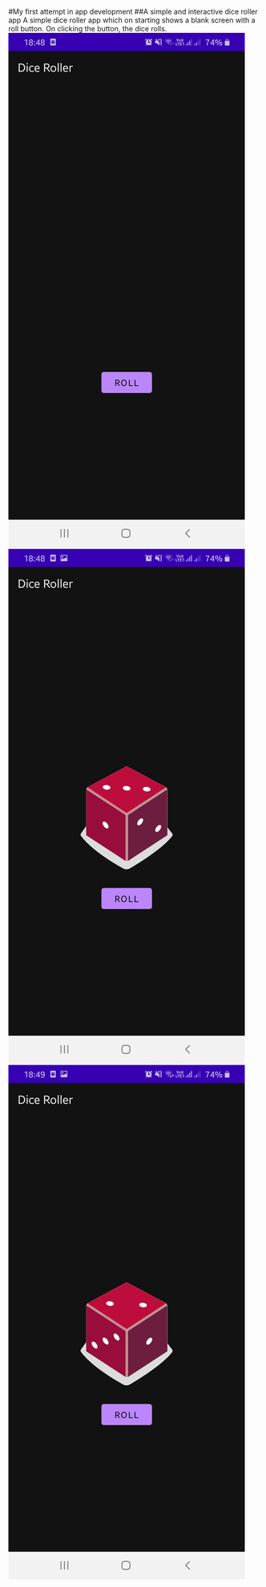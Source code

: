 #My first attempt in app development
##A simple and interactive dice roller app
A simple dice roller app which on starting shows a blank screen with a roll button. On clicking the button, the dice rolls.
![First screen](image1.jpeg)
![Dice image](image2.jpeg)
![Dice image](image3.jpeg)